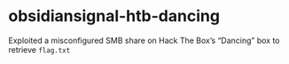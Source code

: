 # obsidiansignal-htb-dancing
Exploited a misconfigured SMB share on Hack The Box’s “Dancing” box to retrieve `flag.txt`
